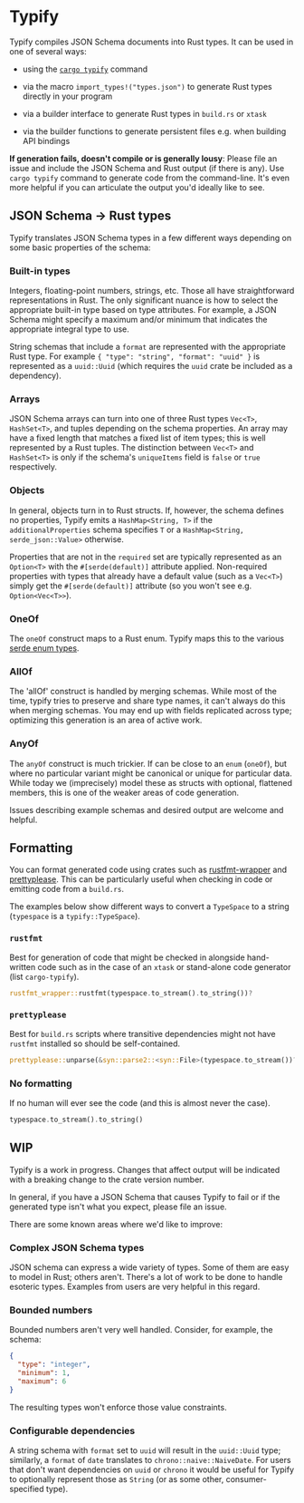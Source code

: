 # Typify

Typify compiles JSON Schema documents into Rust types. It can be used in one of
several ways:

- using the [`cargo typify`](./cargo-typify/README.md) command

- via the macro `import_types!("types.json")` to generate Rust types directly in
  your program

- via a builder interface to generate Rust types in `build.rs` or `xtask`

- via the builder functions to generate persistent files e.g. when building
  API bindings

**If generation fails, doesn't compile or is generally lousy**: Please file an
issue and include the JSON Schema and Rust output (if there is any). Use `cargo
typify` command to generate code from the command-line. It's even more helpful
if you can articulate the output you'd ideally like to see.

## JSON Schema → Rust types

Typify translates JSON Schema types in a few different ways depending on some
basic properties of the schema:

### Built-in types

Integers, floating-point numbers, strings, etc. Those all have straightforward
representations in Rust. The only significant nuance is how to select the
appropriate built-in type based on type attributes. For example, a JSON Schema
might specify a maximum and/or minimum that indicates the appropriate integral
type to use.

String schemas that include a `format` are represented with the appropriate Rust
type. For example `{ "type": "string", "format": "uuid" }` is represented as a
`uuid::Uuid` (which requires the `uuid` crate be included as a dependency).

### Arrays

JSON Schema arrays can turn into one of three Rust types `Vec<T>`, `HashSet<T>`,
and tuples depending on the schema properties. An array may have a fixed length
that matches a fixed list of item types; this is well represented by a Rust
tuples. The distinction between `Vec<T>` and `HashSet<T>` is only if the
schema's `uniqueItems` field is `false` or `true` respectively.

### Objects

In general, objects turn in to Rust structs. If, however, the schema defines no
properties, Typify emits a `HashMap<String, T>` if the `additionalProperties`
schema specifies `T` or a `HashMap<String, serde_json::Value>` otherwise.

Properties that are not in the `required` set are typically represented as an
`Option<T>` with the `#[serde(default)]` attribute applied. Non-required
properties with types that already have a default value (such as a `Vec<T>`)
simply get the `#[serde(default)]` attribute (so you won't see e.g.
`Option<Vec<T>>`).

### OneOf

The `oneOf` construct maps to a Rust enum. Typify maps this to the various
[serde enum types](https://serde.rs/enum-representations.html).

### AllOf

The 'allOf' construct is handled by merging schemas. While most of the time,
typify tries to preserve and share type names, it can't always do this when
merging schemas. You may end up with fields replicated across type; optimizing
this generation is an area of active work.

### AnyOf

The `anyOf` construct is much trickier. If can be close to an `enum` (`oneOf`),
but where no particular variant might be canonical or unique for particular
data. While today we (imprecisely) model these as structs with optional,
flattened members, this is one of the weaker areas of code generation.

Issues describing example schemas and desired output are welcome and helpful.

## Formatting

You can format generated code using crates such as
[rustfmt-wrapper](https://docs.rs/rustfmt-wrapper) and
[prettyplease](https://docs.rs/prettyplease). This can be particularly useful
when checking in code or emitting code from a `build.rs`.

The examples below show different ways to convert a `TypeSpace` to a string
(`typespace` is a `typify::TypeSpace`).


### `rustfmt`

Best for generation of code that might be checked in alongside hand-written
code such as in the case of an `xtask` or stand-alone code generator (list
`cargo-typify`).

```rust
rustfmt_wrapper::rustfmt(typespace.to_stream().to_string())?
```

### `prettyplease`

Best for `build.rs` scripts where transitive dependencies might not have
`rustfmt` installed so should be self-contained.

```rust
prettyplease::unparse(&syn::parse2::<syn::File>(typespace.to_stream())?)
```

### No formatting

If no human will ever see the code (and this is almost never the case).

```rust
typespace.to_stream().to_string()
```

## WIP

Typify is a work in progress. Changes that affect output will be indicated with
a breaking change to the crate version number.

In general, if you have a JSON Schema that causes Typify to fail or if the
generated type isn't what you expect, please file an issue.

There are some known areas where we'd like to improve:

### Complex JSON Schema types

JSON schema can express a wide variety of types. Some of them are easy to model
in Rust; others aren't. There's a lot of work to be done to handle esoteric
types. Examples from users are very helpful in this regard.

### Bounded numbers

Bounded numbers aren't very well handled. Consider, for example, the schema:

```json
{
  "type": "integer",
  "minimum": 1,
  "maximum": 6
}
```

The resulting types won't enforce those value constraints.

### Configurable dependencies

A string schema with `format` set to `uuid` will result in the `uuid::Uuid`
type; similarly, a `format` of `date` translates to
`chrono::naive::NaiveDate`. For users that don't want dependencies on
`uuid` or `chrono` it would be useful for Typify to optionally represent those
as `String` (or as some other, consumer-specified type).
